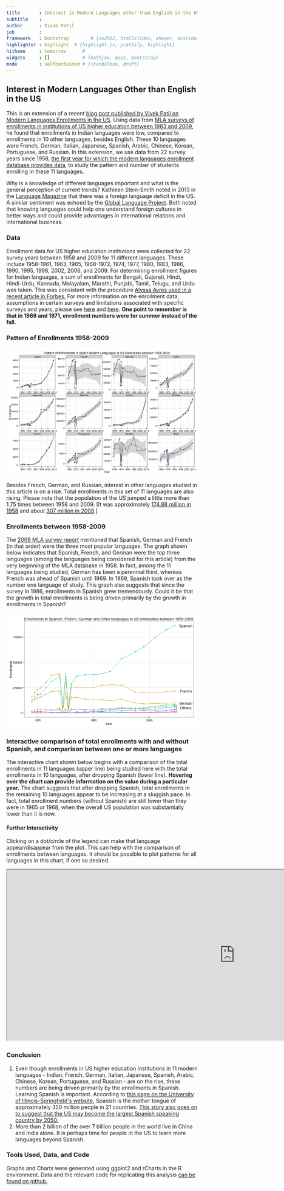 ```yaml
---
title       : Interest in Modern Languages other than English in the US
subtitle    : 
author      : Vivek Patil
job         : 
framework   : bootstrap        # {io2012, html5slides, shower, dzslides, ...}
highlighter : highlight  # {highlight.js, prettify, highlight}
hitheme     : tomorrow      # 
widgets     : []            # {mathjax, quiz, bootstrap}
mode        : selfcontained # {standalone, draft}
---
```

## Interest in Modern Languages Other than English in the US

This is an extension of a recent [blog post published by Vivek Patil on Modern Languages Enrollments in the US](http://patilv.github.io/Enrollments-in-US-in-Different-Languages-using-rCharts-and-ggplot2/). Using data from [MLA surveys of enrollments in institutions of US higher education between 1983 and 2009](https://www.mla.org/flsurvey_search), he found that enrollments in Indian languages were low, compared to enrollments in 10 other languages, besides English. These 10 languages were French, German, Italian, Japanese, Spanish, Arabic, Chinese, Korean, Portuguese, and Russian. In this extension, we use data from 22 survey years since 1958, [the first year for which the modern languages enrollment database provides data](https://www.mla.org/flsurvey_search), to study the pattern and number of students enrolling in these 11 languages.

Why is a knowledge of different languages important and what is the general perception of current trends? Kathleen Stein-Smith noted in 2013 in the [Language Magazine](http://languagemagazine.com/?page_id=6466) that there was a foreign language deficit in the US. A similar sentiment was echoed by the [Global Language Project](http://www.globallanguageproject.org/about_why.php). Both noted that knowing languages could help one understand foreign cultures in better ways and could provide advantages in international relations and international business.

### Data

Enrollment data for US higher education institutions were collected for 22 survey years between 1958 and 2009 for 11 different languages. These include 1958-1961, 1963, 1965, 1968-1972, 1974, 1977, 1980, 1983, 1986, 1990, 1995, 1998, 2002, 2006, and 2009.
For determining enrollment figures for Indian languages, a sum of enrollments for Bengali, Gujarati, Hindi, Hindi-Urdu, Kannada, Malayalam, Marathi, Punjabi, Tamil, Telugu, and Urdu was taken. This was consistent with the procedure [Alyssa Ayres used in a recent article in Forbes.](http://www.forbes.com/sites/alyssaayres/2014/05/01/thanks-john-oliver-why-india-isnt-a-big-focus-for-u-s-television/) For more information on the enrollment data, assumptions in certain surveys and limitations associated with specific surveys and years, please see [here](https://www.mla.org/about_search_flsurvey) and [here](http://www.mla.org/aggregate_enrollment). **One point to remember is that in 1969 and 1971, enrollment numbers were for summer instead of the fall.**     

### Pattern of Enrollments 1958-2009


![plot of chunk unnamed-chunk-1](assets/fig/unnamed-chunk-1.png) 


Besides French, German, and Russian, interest in other languages studied in this article is on a rise. Total enrollments in this set of 11 languages are also rising. Please note that the population of the US jumped a little more than 1.75 times between 1958 and 2009. [It was approximately [174.88 million in 1958](https://www.census.gov/popest/data/national/totals/pre-1980/tables/popclockest.txt) and about [307 million in 2009](https://www.census.gov/popest/data/historical/2000s/vintage_2009/).]   

### Enrollments between 1958-2009

The [2009 MLA survey report](http://www.mla.org/pdf/2009_enrollment_survey_pr.pdf) mentioned that Spanish, German and French (in that order) were the three most popular languages. The graph shown below indicates that Spanish, French, and German were the top three languages (among the languages being considered for this article) from the very beginning of the MLA database in 1958. In fact, among the 11 languages being studied, German has been a perennial third, whereas French was ahead of Spanish until 1969. In 1969, Spanish took over as the number one language of study. This graph also suggests that since the survey in 1986, enrollments in Spanish grew tremendously. Could it be that the growth in total enrollments is being driven primarily by the growth in enrollments in Spanish? 


![plot of chunk unnamed-chunk-2](assets/fig/unnamed-chunk-2.png) 



### Interactive comparison of total enrollments with and without Spanish, and comparison between one or more languages

The interactive chart shown below begins with a comparison of the total enrollments in 11 languages (upper line) being studied here with the total enrollments in 10 languages, after dropping Spanish (lower line). **Hovering over the chart can provide information on the value during a particular year.** The chart suggests that after dropping Spanish, total enrollments in the remaining 10 languages appear to be increasing at a sluggish pace. In fact, total enrollment numbers (without Spanish) are still lower than they were in 1965 or 1968, when the overall US population was substantially lower than it is now. 

#### Further Interactivity

Clicking on a dot/circle of the legend can make that language appear/disappear from the plot. This can help with the comparison of enrollments between languages. It should be possible to plot patterns for all languages in this chart, if one so desired. 




<iframe src="http://bl.ocks.org/patilv/raw/bd1d40544e1d0e37c348/" width=1200 height=450> </iframe>
 
### Conclusion

1. Even though enrollments in US higher education institutions in 11 modern languages - Indian, French, German, Italian, Japanese, Spanish, Arabic, Chinese, Korean, Portuguese, and Russian - are on the rise, these numbers are being driven primarily by the enrollments in Spanish. Learning Spanish is important. According to [this page on the University of Illinois-Springfield's website](http://www.uis.edu/clas/students/contact/spanish/factsaboutspanish/), Spanish is the mother tongue of approximately 350 million people in 21 countries. [This story also goes on to suggest that the US may become the largest Spanish speaking country by 2050.](http://newamericamedia.org/2011/02/us-will-be-biggest-spanish-speaking-country-by-2050-says-scholar.php)    
2. More than 2 billion of the over 7 billion people in the world live in China and India alone. It is perhaps time for people in the US to learn more languages beyond Spanish.  

### Tools Used, Data, and Code
Graphs and Charts were generated using ggplot2 and rCharts in the R environment. Data and the relevant code for replicating this analysis [can be found on github.](https://github.com/patilv/kdnlang)
